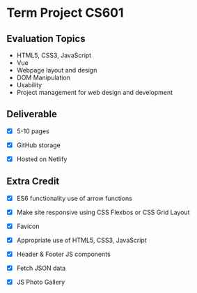 # Term Project CS601

## Evaluation Topics
- HTML5, CSS3, JavaScript
- Vue
- Webpage layout and design
- DOM Manipulation
- Usability
- Project management for web design and development

## Deliverable
- [x] 5-10 pages
- [x] GitHub storage
- [x] Hosted on Netlify


## Extra Credit
- [x] ES6 functionality use of arrow functions
- [x] Make site responsive using CSS Flexbos or CSS Grid Layout

- [x] Favicon
- [x] Appropriate use of HTML5, CSS3, JavaScript
- [x] Header & Footer JS components
- [x] Fetch JSON data
- [x] JS Photo Gallery
